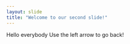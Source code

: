 ```yaml
---
layout: slide
title: "Welcome to our second slide!"
---
```

Hello everybody
Use the left arrow to go back!
